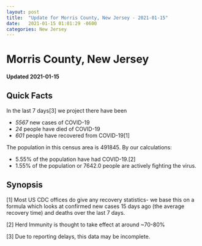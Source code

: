 ```yaml
---
layout: post
title:  "Update for Morris County, New Jersey - 2021-01-15"
date:   2021-01-15 01:01:29 -0600
categories: New Jersey
---
```


# Morris County, New Jersey
#### Updated 2021-01-15

## Quick Facts

In the last 7 days[3] we project there have been
- *5567* new cases of COVID-19
- *24* people have died of COVID-19
- *601* people have recovered from COVID-19[1]

The population in this census area is 491845. By our calculations:
- 5.55% of the population have had COVID-19.[2]
- 1.55% of the population or 7642.0 people are actively fighting the virus.

## Synopsis




[1] Most US CDC offices do give any recovery statistics- we base this on a formula which looks at confirmed new cases
15 days ago (the average recovery time) and deaths over the last 7 days.

[2] Herd Immunity is thought to take effect at around ~70-80%

[3] Due to reporting delays, this data may be incomplete.
 
    